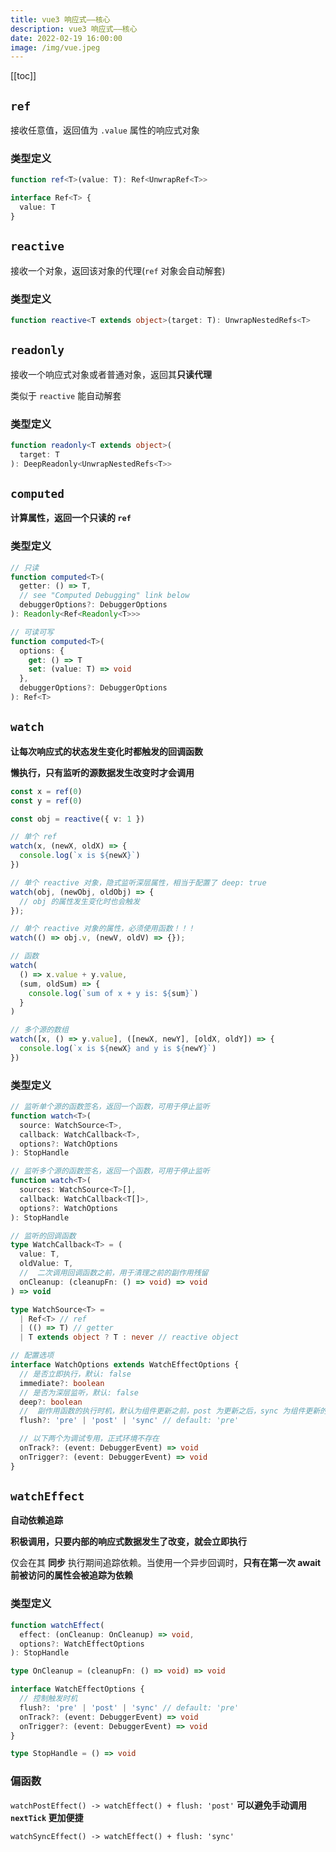 ```yaml
---
title: vue3 响应式——核心
description: vue3 响应式——核心
date: 2022-02-19 16:00:00
image: /img/vue.jpeg
---
```


[[toc]]

## `ref`

接收任意值，返回值为 `.value` 属性的响应式对象

### 类型定义

```ts
function ref<T>(value: T): Ref<UnwrapRef<T>>

interface Ref<T> {
  value: T
}
```

## `reactive`

接收一个对象，返回该对象的代理(`ref` 对象会自动解套)

### 类型定义

```ts
function reactive<T extends object>(target: T): UnwrapNestedRefs<T>
```

## `readonly`

接收一个响应式对象或者普通对象，返回其**只读代理**

类似于 `reactive` 能自动解套

### 类型定义

```ts
function readonly<T extends object>(
  target: T
): DeepReadonly<UnwrapNestedRefs<T>>
```

## `computed`

**计算属性，返回一个只读的 `ref`**

### 类型定义

```ts
// 只读
function computed<T>(
  getter: () => T,
  // see "Computed Debugging" link below
  debuggerOptions?: DebuggerOptions
): Readonly<Ref<Readonly<T>>>

// 可读可写
function computed<T>(
  options: {
    get: () => T
    set: (value: T) => void
  },
  debuggerOptions?: DebuggerOptions
): Ref<T>
```

## `watch`

**让每次响应式的状态发生变化时都触发的回调函数**

**懒执行，只有监听的源数据发生改变时才会调用**

```ts
const x = ref(0)
const y = ref(0)

const obj = reactive({ v: 1 })

// 单个 ref
watch(x, (newX, oldX) => {
  console.log(`x is ${newX}`)
})

// 单个 reactive 对象，隐式监听深层属性，相当于配置了 deep: true
watch(obj, (newObj, oldObj) => {
  // obj 的属性发生变化时也会触发
});

// 单个 reactive 对象的属性，必须使用函数！！！
watch(() => obj.v, (newV, oldV) => {});

// 函数
watch(
  () => x.value + y.value,
  (sum, oldSum) => {
    console.log(`sum of x + y is: ${sum}`)
  }
)

// 多个源的数组
watch([x, () => y.value], ([newX, newY], [oldX, oldY]) => {
  console.log(`x is ${newX} and y is ${newY}`)
})
```

### 类型定义

```ts
// 监听单个源的函数签名，返回一个函数，可用于停止监听
function watch<T>(
  source: WatchSource<T>,
  callback: WatchCallback<T>,
  options?: WatchOptions
): StopHandle

// 监听多个源的函数签名，返回一个函数，可用于停止监听
function watch<T>(
  sources: WatchSource<T>[],
  callback: WatchCallback<T[]>,
  options?: WatchOptions
): StopHandle

// 监听的回调函数
type WatchCallback<T> = (
  value: T,
  oldValue: T,
  //  二次调用回调函数之前，用于清理之前的副作用残留
  onCleanup: (cleanupFn: () => void) => void
) => void

type WatchSource<T> =
  | Ref<T> // ref
  | (() => T) // getter
  | T extends object ? T : never // reactive object

// 配置选项
interface WatchOptions extends WatchEffectOptions {
  // 是否立即执行，默认: false
  immediate?: boolean
  // 是否为深层监听，默认: false
  deep?: boolean
  //  副作用函数的执行时机，默认为组件更新之前，post 为更新之后，sync 为组件更新的同时
  flush?: 'pre' | 'post' | 'sync' // default: 'pre'

  // 以下两个为调试专用，正式环境不存在
  onTrack?: (event: DebuggerEvent) => void
  onTrigger?: (event: DebuggerEvent) => void
}
```

## `watchEffect`

**自动依赖追踪**

**积极调用，只要内部的响应式数据发生了改变，就会立即执行**

<n-alert type="info">仅会在其 **同步** 执行期间追踪依赖。当使用一个异步回调时，**只有在第一次 await 前被访问的属性会被追踪为依赖**</n-alert>

### 类型定义

```ts
function watchEffect(
  effect: (onCleanup: OnCleanup) => void,
  options?: WatchEffectOptions
): StopHandle

type OnCleanup = (cleanupFn: () => void) => void

interface WatchEffectOptions {
  // 控制触发时机
  flush?: 'pre' | 'post' | 'sync' // default: 'pre'
  onTrack?: (event: DebuggerEvent) => void
  onTrigger?: (event: DebuggerEvent) => void
}

type StopHandle = () => void
```

### 偏函数

`watchPostEffect() -> watchEffect() + flush: 'post'` **可以避免手动调用 `nextTick` 更加便捷**

`watchSyncEffect() -> watchEffect() + flush: 'sync'`